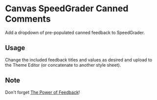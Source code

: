 # Canvas SpeedGrader Canned Comments
Add a dropdown of pre-populated canned feedback to SpeedGrader.

## Usage
Change the included feedback titles and values as desired and upload to the Theme Editor (or concatenate to another style sheet).

## Note
Don't forget [The Power of Feedback](http://education.qld.gov.au/staff/development/performance/resources/readings/power-feedback.pdf)!

